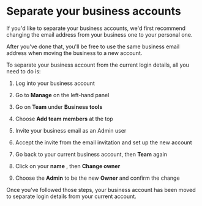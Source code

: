 # Separate your business accounts

If you'd like to separate your business accounts, we'd first recommend changing the email address from your business one to your personal one.

After you've done that, you'll be free to use the same business email address when moving the business to a new account.

To separate your business account from the current login details, all you need to do is:

  1. Log into your business account

  2. Go to **Manage** on the left-hand panel

  3. Go on **Team** under **Business tools**

  4. Choose **Add team members** at the top

  5. Invite your business email as an Admin user

  6. Accept the invite from the email invitation and set up the new account

  7. Go back to your current business account, then **Team** again

  8. Click on your **name** , then **Change owner**

  9. Choose the **Admin** to be the new **Owner** and confirm the change




Once you’ve followed those steps, your business account has been moved to separate login details from your current account.